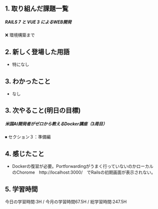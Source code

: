 ## 1. 取り組んだ課題一覧
##### RAILS 7 と VUE 3 によるWEB開発
❌ 環境構築まで

## 2. 新しく登場した用語
- 特になし
  
## 3. わかったこと
- なし

## 3. 次やること(明日の目標)
##### 米国AI開発者がゼロから教えるDocker講座（3周目）
⏹ セクション３：準備編

## 4. 感じたこと
- Dockerの復習が必要。Portforwardingがうまく行っていないのかローカルのChorome　http://localhost:3000/　でRailsの初期画面が表示されない。
 
## 5. 学習時間
今日の学習時間:3H / 今月の学習時間67.5H / 総学習時間:247.5H　
